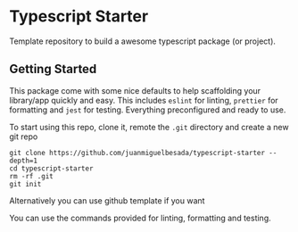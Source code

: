 # Typescript Starter

Template repository to build a awesome typescript package (or project).

## Getting Started
This package come with some nice defaults to help scaffolding your library/app quickly and easy.
This includes `eslint` for linting, `prettier` for formatting and `jest` for testing. Everything preconfigured and ready to use.

To start using this repo, clone it, remote the `.git` directory and create a new git repo
```shell
git clone https://github.com/juanmiguelbesada/typescript-starter --depth=1
cd typescript-starter
rm -rf .git
git init
```

Alternatively you can use github template if you want

You can use the commands provided for linting, formatting and testing.
